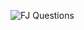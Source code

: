 ![FJ Questions](https://user-images.githubusercontent.com/106817047/185346283-3f8adb65-8aa8-447e-8f99-ec8927919fa5.png)
